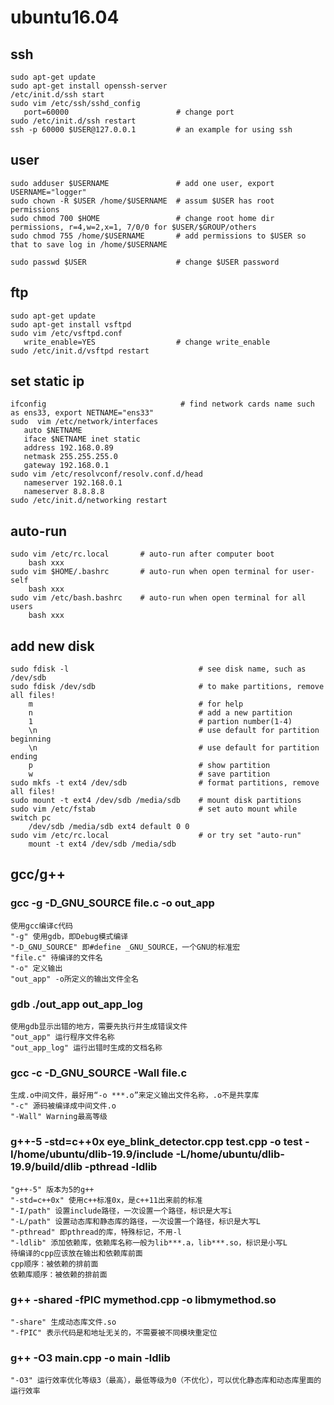 # ubuntu16.04

## ssh
```
sudo apt-get update
sudo apt-get install openssh-server
/etc/init.d/ssh start
sudo vim /etc/ssh/sshd_config
   port=60000                        # change port
sudo /etc/init.d/ssh restart
ssh -p 60000 $USER@127.0.0.1         # an example for using ssh
```

## user 
```
sudo adduser $USERNAME               # add one user, export USERNAME="logger"
sudo chown -R $USER /home/$USERNAME  # assum $USER has root permissions
sudo chmod 700 $HOME                 # change root home dir permissions, r=4,w=2,x=1, 7/0/0 for $USER/$GROUP/others 
sudo chmod 755 /home/$USERNAME       # add permissions to $USER so that to save log in /home/$USERNAME

sudo passwd $USER                    # change $USER password
```

## ftp
```
sudo apt-get update
sudo apt-get install vsftpd
sudo vim /etc/vsftpd.conf
   write_enable=YES                  # change write_enable
sudo /etc/init.d/vsftpd restart
```

## set static ip
```
ifconfig                              # find network cards name such as ens33, export NETNAME="ens33"
sudo  vim /etc/network/interfaces
   auto $NETNAME
   iface $NETNAME inet static
   address 192.168.0.89
   netmask 255.255.255.0
   gateway 192.168.0.1
sudo vim /etc/resolvconf/resolv.conf.d/head
   nameserver 192.168.0.1
   nameserver 8.8.8.8
sudo /etc/init.d/networking restart
```

## auto-run
```
sudo vim /etc/rc.local       # auto-run after computer boot
    bash xxx
sudo vim $HOME/.bashrc       # auto-run when open terminal for user-self
    bash xxx
sudo vim /etc/bash.bashrc    # auto-run when open terminal for all users
    bash xxx
```


## add new disk
```
sudo fdisk -l                             # see disk name, such as /dev/sdb
sudo fdisk /dev/sdb                       # to make partitions, remove all files!
    m                                     # for help
    n                                     # add a new partition
    1                                     # partion number(1-4)
    \n                                    # use default for partition beginning
    \n                                    # use default for partition ending
    p                                     # show partition
    w                                     # save partition
sudo mkfs -t ext4 /dev/sdb                # format partitions, remove all files!
sudo mount -t ext4 /dev/sdb /media/sdb    # mount disk partitions
sudo vim /etc/fstab                       # set auto mount while switch pc
    /dev/sdb /media/sdb ext4 default 0 0  
sudo vim /etc/rc.local                    # or try set "auto-run"
    mount -t ext4 /dev/sdb /media/sdb
```



## gcc/g++

### gcc -g -D_GNU_SOURCE file.c -o out_app
```
使用gcc编译c代码
"-g" 使用gdb，即Debug模式编译
"-D_GNU_SOURCE" 即#define _GNU_SOURCE，一个GNU的标准宏
"file.c" 待编译的文件名
"-o" 定义输出
"out_app" -o所定义的输出文件全名
```

### gdb ./out_app out_app_log
```
使用gdb显示出错的地方，需要先执行并生成错误文件
"out_app" 运行程序文件名称
"out_app_log" 运行出错时生成的文档名称
```

### gcc -c -D_GNU_SOURCE -Wall file.c
```
生成.o中间文件，最好用“-o ***.o”来定义输出文件名称，.o不是共享库
"-c" 源码被编译成中间文件.o
"-Wall" Warning最高等级
```


### g++-5 -std=c++0x eye_blink_detector.cpp test.cpp -o test -I/home/ubuntu/dlib-19.9/include -L/home/ubuntu/dlib-19.9/build/dlib -pthread -ldlib 
```
"g++-5" 版本为5的g++
"-std=c++0x" 使用c++标准0x，是c++11出来前的标准
"-I/path" 设置include路径，一次设置一个路径，标识是大写i
"-L/path" 设置动态库和静态库的路径，一次设置一个路径，标识是大写L
"-pthread" 即pthread的库，特殊标记，不用-l
"-ldlib" 添加依赖库，依赖库名称一般为lib***.a，lib***.so，标识是小写L
待编译的cpp应该放在输出和依赖库前面
cpp顺序：被依赖的排前面
依赖库顺序：被依赖的排前面
```

### g++ -shared -fPIC mymethod.cpp -o libmymethod.so
```
"-share" 生成动态库文件.so
"-fPIC" 表示代码是和地址无关的，不需要被不同模块重定位
```

### g++ -O3 main.cpp -o main -ldlib
```
"-O3" 运行效率优化等级3（最高），最低等级为0（不优化），可以优化静态库和动态库里面的运行效率
```



